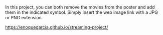 In this project, you can both remove the movies from the poster and add them in the indicated symbol. Simply insert the web image link with a JPG or PNG extension.

https://enoquegarcia.github.io/streaming-project/

